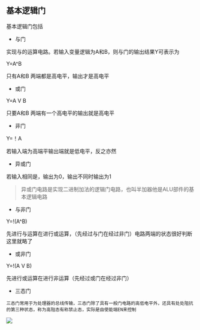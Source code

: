 ## 基本逻辑门

基本逻辑门包括

- 与门

实现与的运算电路。若输入变量逻辑为A和B，则与门的输出结果Y可表示为

Y=A^B

只有A和B 两端都是高电平，输出才是高电平

- 或门

Y=A V B

只要A和B 两端有一个高电平的输出就是高电平

- 非门

Y=！A

若输入端为高端平输出端就是低电平，反之亦然

- 异或门

若输入相同是，输出为0，输出不同时输出为1

> 异或门电路是实现二进制加法的逻辑门电路，也叫半加器他是ALU部件的基本逻辑电路

- 与非门

Y=!(A^B)

先进行与运算在进行或运算，（先经过与门在经过非门）电路两端的状态很好判断这里就略了

- 或非门

Y=!(A V B)

先进行或运算在进行非运算（先经过或门在经过非门）

- 三态门

`三态门常用于为处理器的总线传输，三态门除了具有一般门电路的高低电平外，还具有处处阻抗的第三种状态，称为高阻态有称禁止态，实际是由使能端EN来控制`

![](http://m.qpic.cn/psc?/V13PUOHK2RFsMP/U3..NSiujzLMR7a*2QgXbRXQOUrVgx*4tYDtzKy7s6aP8YLxYOprOkHSY6yahemoB0UFZATMgvK1SBlaB9IgKg!!/b&bo=zgIaAgAAAAADB*Y!&rf=viewer_4)



